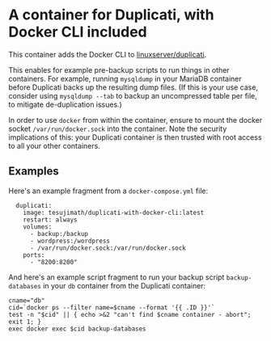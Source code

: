 # A container for Duplicati, with Docker CLI included

This container adds the Docker CLI to [linuxserver/duplicati](https://hub.docker.com/r/linuxserver/duplicati).

This enables for example pre-backup scripts to run things in other containers.  For example, running `mysqldump` in your MariaDB container before Duplicati backs up the resulting dump files.  (If this is your use case, consider using `mysqldump --tab` to backup an uncompressed table per file, to mitigate de-duplication issues.)

In order to use `docker` from within the container, ensure to mount the docker socket `/var/run/docker.sock` into the container.  Note the security implications of this:  your Duplicati container is then trusted with root access to all your other containers.

## Examples

Here's an example fragment from a `docker-compose.yml` file:

```
  duplicati:
    image: tesujimath/duplicati-with-docker-cli:latest
    restart: always
    volumes:
      - backup:/backup
      - wordpress:/wordpress
      - /var/run/docker.sock:/var/run/docker.sock
    ports:
      - "8200:8200"
```

And here's an example script fragment to run your backup script `backup-databases` in your `db` container from the Duplicati container:

```
cname="db"
cid=`docker ps --filter name=$cname --format '{{ .ID }}'`
test -n "$cid" || { echo >&2 "can't find $cname container - abort"; exit 1; }
exec docker exec $cid backup-databases
```
